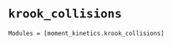 `krook_collisions`
==================

```@autodocs
Modules = [moment_kinetics.krook_collisions]
```
